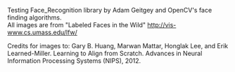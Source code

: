 Testing Face_Recognition library by Adam Geitgey and OpenCV's face finding algorithms.<br/>
All images are from "Labeled Faces in the Wild" http://vis-www.cs.umass.edu/lfw/

Credits for images to:
Gary B. Huang, Marwan Mattar, Honglak Lee, and Erik Learned-Miller.
Learning to Align from Scratch.
Advances in Neural Information Processing Systems (NIPS), 2012. 
